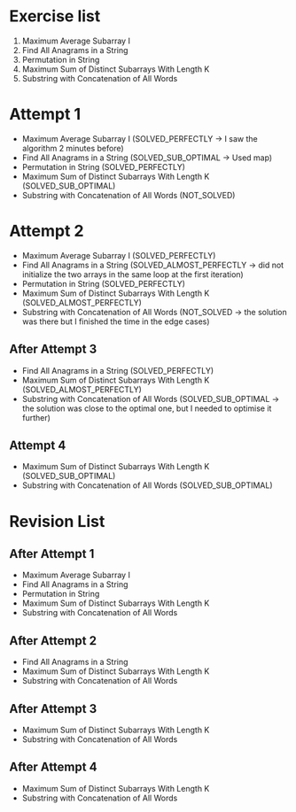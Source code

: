 # Exercise list
1. Maximum Average Subarray I
2. Find All Anagrams in a String
3. Permutation in String
4. Maximum Sum of Distinct Subarrays With Length K
5. Substring with Concatenation of All Words

# Attempt 1
* Maximum Average Subarray I (SOLVED_PERFECTLY -> I saw the algorithm 2 minutes before)
* Find All Anagrams in a String (SOLVED_SUB_OPTIMAL -> Used map)
* Permutation in String (SOLVED_PERFECTLY)
* Maximum Sum of Distinct Subarrays With Length K (SOLVED_SUB_OPTIMAL)
* Substring with Concatenation of All Words (NOT_SOLVED)

# Attempt 2
* Maximum Average Subarray I (SOLVED_PERFECTLY)
* Find All Anagrams in a String (SOLVED_ALMOST_PERFECTLY -> did not initialize the two arrays in the same loop at the first iteration)
* Permutation in String (SOLVED_PERFECTLY)
* Maximum Sum of Distinct Subarrays With Length K (SOLVED_ALMOST_PERFECTLY)
* Substring with Concatenation of All Words (NOT_SOLVED -> the solution was there but I finished the time in the edge cases)

## After Attempt 3
* Find All Anagrams in a String (SOLVED_PERFECTLY)
* Maximum Sum of Distinct Subarrays With Length K (SOLVED_ALMOST_PERFECTLY)
* Substring with Concatenation of All Words (SOLVED_SUB_OPTIMAL -> the solution was close to the optimal one, but I needed to optimise it further)

## Attempt 4
* Maximum Sum of Distinct Subarrays With Length K (SOLVED_SUB_OPTIMAL)
* Substring with Concatenation of All Words (SOLVED_SUB_OPTIMAL)

# Revision List
## After Attempt 1
* Maximum Average Subarray I 
* Find All Anagrams in a String
* Permutation in String
* Maximum Sum of Distinct Subarrays With Length K
* Substring with Concatenation of All Words

## After Attempt 2
* Find All Anagrams in a String
* Maximum Sum of Distinct Subarrays With Length K
* Substring with Concatenation of All Words

## After Attempt 3
* Maximum Sum of Distinct Subarrays With Length K
* Substring with Concatenation of All Words

## After Attempt 4
* Maximum Sum of Distinct Subarrays With Length K
* Substring with Concatenation of All Words